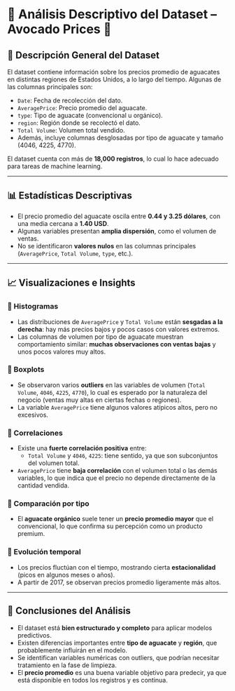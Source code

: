 ﻿# 🧪 Análisis Descriptivo del Dataset – Avocado Prices 🥑

## 📄 Descripción General del Dataset

El dataset contiene información sobre los precios promedio de aguacates en distintas regiones de Estados Unidos, a lo largo del tiempo. Algunas de las columnas principales son:

- `Date`: Fecha de recolección del dato.  
- `AveragePrice`: Precio promedio del aguacate.  
- `type`: Tipo de aguacate (convencional u orgánico).  
- `region`: Región donde se recolectó el dato.  
- `Total Volume`: Volumen total vendido.  
- Además, incluye columnas desglosadas por tipo de aguacate y tamaño (4046, 4225, 4770).

El dataset cuenta con más de **18,000 registros**, lo cual lo hace adecuado para tareas de machine learning.

---

## 📊 Estadísticas Descriptivas

- El precio promedio del aguacate oscila entre **0.44 y 3.25 dólares**, con una media cercana a **1.40 USD**.
- Algunas variables presentan **amplia dispersión**, como el volumen de ventas.
- No se identificaron **valores nulos** en las columnas principales (`AveragePrice`, `Total Volume`, `type`, etc.).

---

## 📈 Visualizaciones e Insights

### 🔹 Histogramas

- Las distribuciones de `AveragePrice` y `Total Volume` están **sesgadas a la derecha**: hay más precios bajos y pocos casos con valores extremos.
- Las columnas de volumen por tipo de aguacate muestran comportamiento similar: **muchas observaciones con ventas bajas** y unos pocos valores muy altos.

### 🔹 Boxplots

- Se observaron varios **outliers** en las variables de volumen (`Total Volume`, `4046`, `4225`, `4770`), lo cual es esperado por la naturaleza del negocio (ventas muy altas en ciertas fechas o regiones).
- La variable `AveragePrice` tiene algunos valores atípicos altos, pero no excesivos.

### 🔹 Correlaciones

- Existe una **fuerte correlación positiva** entre:
  - `Total Volume` y `4046`, `4225`: tiene sentido, ya que son subconjuntos del volumen total.
- `AveragePrice` tiene **baja correlación** con el volumen total o las demás variables, lo que indica que el precio no depende directamente de la cantidad vendida.

### 🔹 Comparación por tipo

- El **aguacate orgánico** suele tener un **precio promedio mayor** que el convencional, lo que confirma su percepción como un producto premium.

### 🔹 Evolución temporal

- Los precios fluctúan con el tiempo, mostrando cierta **estacionalidad** (picos en algunos meses o años).
- A partir de 2017, se observan precios promedio ligeramente más altos.

---

## 🧠 Conclusiones del Análisis

- El dataset está **bien estructurado y completo** para aplicar modelos predictivos.
- Existen diferencias importantes entre **tipo de aguacate** y **región**, que probablemente influirán en el modelo.
- Se identifican variables numéricas con outliers, que podrían necesitar tratamiento en la fase de limpieza.
- El **precio promedio** es una buena variable objetivo para predecir, ya que está disponible en todos los registros y es continua.

